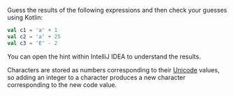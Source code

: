 

Guess the results of the following expressions and then check your guesses
using Kotlin:

```kotlin
val c1 = 'a' + 1
val c2 = 'a' + 25
val c3 = 'E' - 2
```

You can open the hint within IntelliJ IDEA to understand the results.

<div class="hint">

Characters are stored as numbers corresponding to their
[Unicode](https://en.wikipedia.org/wiki/Unicode) values, so adding an integer to
a character produces a new character corresponding to the new code value.

</div>
